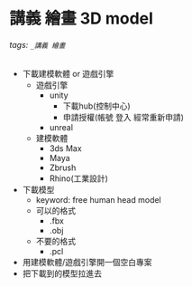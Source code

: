 # 講義 繪畫  3D model

###### tags: `_講義 繪畫`

* 下載建模軟體 or 遊戲引擎
  * 遊戲引擎
    * unity
      * 下載hub(控制中心)
      * 申請授權(帳號 登入 經常重新申請)
    * unreal
  * 建模軟體
    * 3ds Max
    * Maya
    * Zbrush
    * Rhino(工業設計)
* 下載模型
  * keyword: free human head model
  * 可以的格式
    * .fbx
    * .obj
  * 不要的格式
    * .pcl
* 用建模軟體/遊戲引擎開一個空白專案
* 把下載到的模型拉進去
